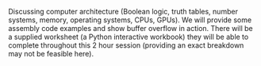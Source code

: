 Discussing computer architecture (Boolean logic, truth tables, number systems, memory, operating systems, CPUs, GPUs). We will provide some assembly code examples and show buffer overflow in action. There will be a supplied worksheet (a Python interactive workbook) they will be able to complete throughout this 2 hour session (providing an exact breakdown may not be feasible here).